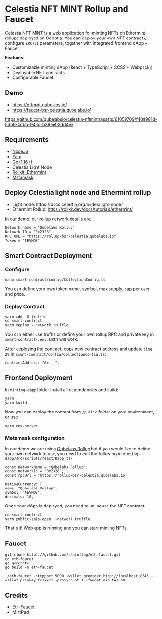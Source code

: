 
# Celestia NFT MINT Rollup and Faucet

Celestia NFT MINT is a web application for minting NFTs on Ethermint rollups deployed on Celestia. You can deploy your own NFT contracts, configure `ERC721` parameters, together with integrated frontend dApp + Faucet.

**Features:**
* Customizable minting dApp (React + TypeScript + SCSS + Webpack))
* Deployable NFT contracts
* Configurable Faucet 

## Demo

* https://nftmint.qubelabs.io/
* https://faucet-bsr-celestia.qubelabs.io/

https://github.com/qubelabsio/celestia-nftmint/assets/61059709/f408981d-5db6-4dbb-946c-b39ee03dd4ee

## Requirements
* [NodeJS](https://nodejs.org/en)
* [Yarn](https://classic.yarnpkg.com/lang/en/docs/install)
* [Go (1.16+)](https://go.dev/)
* [Celestia Light Node](https://docs.celestia.org/nodes/light-node/)
* [Rollkit: Ethermint](https://rollkit.dev/docs/tutorials/ethermint)
* [Metamask](https://metamask.io/)

## Deploy Celestia light node and Ethermint rollup
* Light node: https://docs.celestia.org/nodes/light-node/
* Ethermint Rollup: https://rollkit.dev/docs/tutorials/ethermint/

In our demo, our  [rollup network](https://celestia-rollup-explorer.bharvest.io/rollups/7fb347980b63b6b8) details are:
```
Network name = "Qubelabs Rollup"
Netowrk ID = "0x2328"
RPC URL = "https://rollup-bsr-celestia.qubelabs.io"
Token = "tEVMOS"
```
## Smart Contract Deployment

### Configure
```bash
nano smart-contract/config/CollectionConfig.ts
```
You can define your own token name, symbol, max supply, cap per user and price.
### Deploy Contract
```
yarn add -G truffle
cd smart-contract
yarn deploy --network truffle
```
You can either use truffle or define your own rollup RPC and private key in `smart-contract/.env`. Both will work.

After deploying the contract, copy new contract address and update `line 29` in `smart-contract/config/CollectionConfig.ts`:
```
contractAddress: "0x...",
```
## Frontend Deployment
In `minting-dapp` folder install all dependencies and build:
```
yarn
yarn build
```
Now you can deploy the content from `/public` folder on your environment, or use 
```
yarn dev-server
```
### Metamask configuration
In our demo we are using [Qubelabs Rollup](https://celestia-rollup-explorer.bharvest.io/rollups/7fb347980b63b6b8) but if you would like to define your own network to use, you need to edit the following in `minting-dapp/src/scripts/react/Dapp.tsx`

```
const networkName = "Qubelabs Rollup"; 
const networkId = "0x2328"; 
const rpcUrl = "https://rollup-bsr-celestia.qubelabs.io";

nativeCurrency: {
name: "Qubelabs Rollup",
symbol: "tEVMOS",
decimals: 18,
```

Once your dApp is deployed, you need to un-pause the NFT contract.

```
cd smart-contract
yarn public-sale-open --network truffle
```

That's it! Web app is running and you can start minting NFTs.


## Faucet

```
git clone https://github.com/chainflag/eth-faucet.git
cd eth-faucet
go generate
go build -o eth-faucet

./eth-faucet -httpport 5000 -wallet.provider http://localhost:8545 -wallet.privkey fc1xxxx -proxycount 1 -faucet.minutes 60
```

## Credits
* [Eth-Faucet](https://github.com/chainflag/eth-faucet)
* MintPad





